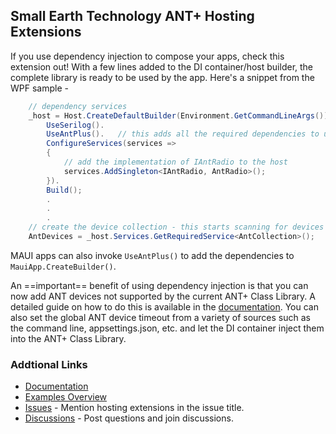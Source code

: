 ## Small Earth Technology ANT+ Hosting Extensions
If you use dependency injection to compose your apps, check this extension out! With a few lines added to the DI container/host builder, the
complete library is ready to be used by the app. Here's a snippet from the WPF sample -
```csharp
    // dependency services
    _host = Host.CreateDefaultBuilder(Environment.GetCommandLineArgs()).
        UseSerilog().
        UseAntPlus().   // this adds all the required dependencies to use the ANT+ class library
        ConfigureServices(services =>
        {
            // add the implementation of IAntRadio to the host
            services.AddSingleton<IAntRadio, AntRadio>();
        }).
        Build();
        .
        .
        .
    // create the device collection - this starts scanning for devices
    AntDevices = _host.Services.GetRequiredService<AntCollection>();
```
MAUI apps can also invoke `UseAntPlus()` to add the dependencies to `MauiApp.CreateBuilder()`.

An ==important== benefit of using dependency injection is that you can now add ANT devices not supported by the current
ANT+ Class Library. A detailed guide on how to do this is available in the [documentation](https://stephenhidem.github.io/AntPlus/html/0e424769-d4c6-4a98-9384-a810421ad5e1.htm). You can also set the global
ANT device timeout from a variety of sources such as the command line, appsettings.json, etc. and let the DI container
inject them into the ANT+ Class Library.

### Addtional Links
* [Documentation](https://stephenhidem.github.io/AntPlus/html/5e5a5e1c-a0e6-4ef0-a8f5-12f9394450c4.htm)
* [Examples Overview](https://stephenhidem.github.io/AntPlus/html/27d74052-f564-4aaa-97a0-5f166ffd5ce3.htm)
* [Issues](https://github.com/StephenHidem/AntPlus/issues) - Mention hosting extensions in the issue title.
* [Discussions](https://github.com/StephenHidem/AntPlus/discussions) - Post questions and join discussions.

